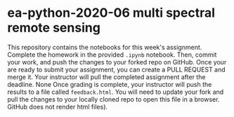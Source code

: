 # ea-python-2020-06 multi spectral remote sensing

This repository contains the notebooks for this week's assignment.
Complete the homework in the provided `.ipynb` notebook. Then, commit your
work, and push the changes to your forked repo on GitHub. Once your are
ready to submit your assignment, you can create a PULL REQUEST and merge it.
Your instructor will pull the completed assignment after the deadline.
None
Once grading is complete, your instructor will push the results to a
file called `feedback.html`. You will need to update your fork and pull the
changes to your locally cloned repo to open this file in a browser. GitHub
does not render html files).
